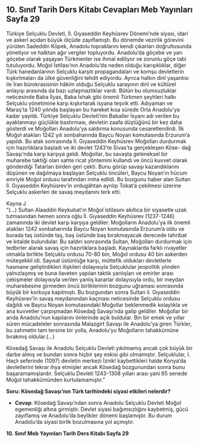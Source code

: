 ## 10. Sınıf Tarih Ders Kitabı Cevapları Meb Yayınları Sayfa 29

Türkiye Selçuklu Devleti, İl. Gıyaseddin Keyhüsrev Dönemi’nde siyasi, idari ve askerî açıdan büyük ölçüde zayıflamıştı. Bu dönemde vezirlik görevini yürüten Sadeddin Köpek, Anadolu topraklarını kendi çıkarları doğrultusunda yönetiyor ve halktan ağır vergiler topluyordu. Anadolu’da göçebe ve yarı göçebe olarak yaşayan Türkmenler ise ihmal ediliyor ve zorunlu göçe tabi tutuluyordu. Moğol İstilası’nın Anadolu’da neden olduğu karışıklıklar, diğer Türk hanedanlarının Selçuklu karşıtı propagandaları ve komşu devletlerin kışkırtmaları da ülke güvenliğini tehdit ediyordu. Ayrıca halkın dinî yaşantısı ile İran bürokrasisinin hâkim olduğu Selçuklu sarayının dinî ve kültürel anlayışı arasında da bazı uzlaşmazlıklar vardı. Bütün bu olumsuzluklar neticesinde Baba İlyas, Baba İshak gibi önemli Türkmen şeyhleri halkı Selçuklu yönetimine karşı kışkırtarak isyana teşvik etti. Adıyaman ve Maraş’ta 1240 yılında başlayan bu hareket kısa sürede Orta Anadolu’ya kadar yayıldı. Türkiye Selçuklu Devleti’nin Babaîler İsyanı adı verilen bu ayaklanmayı güçlükle bastırması, devletin zaafa düştüğünü bir kez daha gösterdi ve Moğolları Anadolu’ya saldırma konusunda cesaretlendirdi. İlk Moğol atakları 1242 yılı sonbaharında Baycu Noyan komutasında Erzurum’a yapıldı. Bu atak sonrasında İl. Gıyaseddin Keyhüsrev Moğolları durdurmak için hazırlıklara başladı ve iki devlet 1243’te Sivas’ta gerçekleşen Köse- dağ Savaşı’nda karşı karşıya geldi. Moğollar, bu savaşta geleneksel bir muharebe taktiği olan sahte ricat yöntemini kullandı ve öncü kuvvet olarak gönderdiği Tatarları birden geri çekti. Bunu görüp savaşı kazandıklarını düşünen ve dağılmaya başlayan Selçuklu öncüleri, Baycu Noyan’ın hücum emriyle Moğol ordusu tarafından imha edildi. Bu bozgunu haber alan Sultan İl. Gıyaseddin Keyhüsrev’in ordugâhtan ayrılıp Tokat’a çekilmesi üzerine Selçuklu askerleri de savaş meydanını terk etti.

Kayna J  
 “(…) Sultan Alaaddin Keykubat’ın Moğol istilasını akıllıca bir siyasetle uzak tutmasından hemen sonra oğlu İl. Gıyaseddin Keyhüsrev (1237-1246) zamanında iki devlet karşı karşıya geldiler. Moğolların Anadolu’ya ilk önemli atakları 1242 sonbaharında Baycu Noyan komutasında Erzurum’a oldu ve burada taş üstünde taş, baş üstünde baş bırakmayacak derecede tahribat ve kıtalde bulundular. Bu saldırı sonrasında Sultan, Moğolları durdurmak için tedbirler alarak savaş için hazırlıklara başladı. Kaynaklarda farklı rivayetler olmakla birlikte Selçuklu ordusu 70-80 bin, Moğol ordusu 40 bin askerden müteşekkil idi. Sayısal üstünlüğe karşı, müttefik oldukları devletlerle hasmane geliştirdikleri ilişkileri dolayısıyla Selçuklular jeopolitik yönden yalnızlaşmış ve buna ilaveten yapılan taktik yanlışları ve emirler arası çekişmeler dolayısıyla verilen yanlış kararlar dolayısıyla ordu, bir meydan muharebesine girmeden öncü birliklerinin bozgunu uğraması sonrasında büyük bir korkuya kapılmıştı. Bu bozgundan sonra Sultan il. Gıyaseddin Keyhüsrev’in savaş meydanından kaçması neticesinde Selçuklu ordusu dağıldı ve Baycu Noyan komutasındaki Moğollar beklenmedik kolaylıkla ve ana kuvvetler çarpışmadan Kösedağ Savaşı’nda galip geldiler. Moğollar bir anda Anadolu’nun kapılarını önlerinde açık buldular. Bin bir emek ve yıllar süren mücadeleler sonrasında Malazgirt Savaşı ile Anadolu’ya giren Türkler, bu zahmetin tam tersine bir yolla, Anadolu’yu Moğolların tahakkümüne bırakmış oldular.(…)

Kösedağ Savaşı ile Anadolu Selçuklu Devleti yıkılmamış ancak çok büyük bir darbe almış ve bundan sonra hiçbir şey eskisi gibi olmamıştır. Selçuklular, I. Haçlı seferinde (1097) devletin merkezi İznik! kaybettikleri halde Konya’da devletlerini tekrar ihya etmişler ancak Kösedağ bozgunundan sonra bunu başaramamışlardır. Selçuklu Devleti 1243-1308 yılları arası yani 65 senede Moğol tahakkümünden kurtulamamıştır.”

**Soru: Kösedağ Savaşı’nın Türk tarihindeki siyasi etkileri nelerdir?**

* **Cevap**: Kösedağ Savaşı’ndan sonra Anadolu Selçuklu Devleti Moğol egemenliği altına girmiştir. Devlet siyasi bağımsızlığını kaybetmiş, gücü zayıflamış ve Anadolu’da beylikler dönemi başlamıştır. Bu durum Anadolu’da siyasi birlik bozulmasına yol açmıştır.

**10. Sınıf Meb Yayınları Tarih Ders Kitabı Sayfa 29**